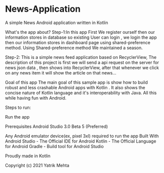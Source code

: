 # News-Application

A simple News Android application written in Kotlin 

What's the app about?
Step-1:In this app First We register ourself then our information stores in database so existing User can login , we login the app then our information stores in dashboard page using shared-preference method. Using Shared-preference method We maintained a season. 

Step-2: This is a simple news feed application based on RecyclerView, The description of this project is first we will send a api request on the server for news json data , then shows into RecyclerView, after that whenever we click on any news item it will show the article on that news...

Goal of this app
The main goal of this sample app is show how to build robust and less crashable Android apps with Kotlin . It also shows the concise nature of Kotlin language and it's interoperability with Java. All this while having fun with Android.

Steps to run:

Run the app

Prerequisites
Android Studio 3.0 Beta 5 (Preferred)

Any Android emulator device(ex,  pixel 3xl) required to run the app
Built With
Android Studio - The Official IDE for Android
Kotlin - The Official Language for Android
Gradle - Build tool for Android Studio

Proudly made in Kotlin


Copyright (c) 2021 Yatrik Mehta

